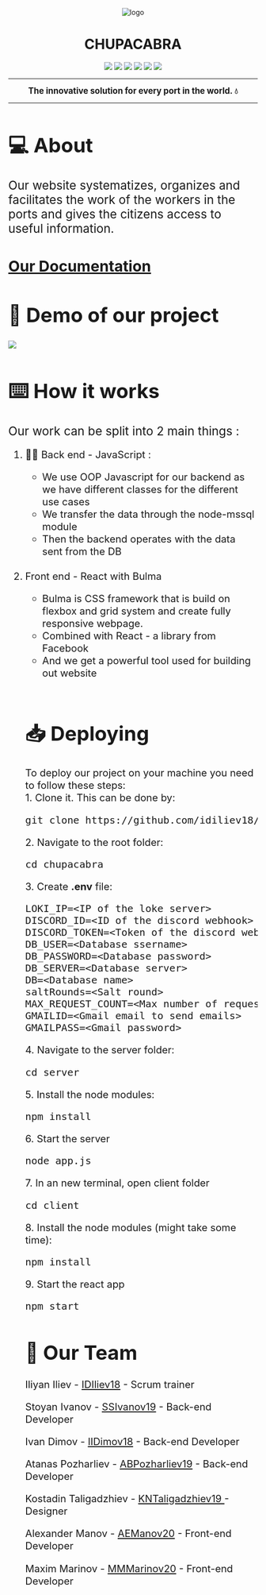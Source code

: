 <p align = "center">
  <img src = "https://camo.githubusercontent.com/1e9856e8d1466c3aa3ec7a8c631f5e5d4b66441ced6f5ed789825a03422e9688/68747470733a2f2f6d656469612e646973636f72646170702e6e65742f6174746163686d656e74732f3835303538333330373834393536343139302f3835303734373735343134353737353631362f66696b692e706e67" alt = "logo">
  </p>
  </p>
  <h1 align = "center"> CHUPACABRA </h1>
  <p align = "center">
   <img src = "https://img.shields.io/github/languages/count/idiliev18/chupacabra?style=for-the-badge">
   <img src = "https://img.shields.io/github/contributors/idiliev18/chupacabra?style=for-the-badge">
   <img src = "https://img.shields.io/github/repo-size/idiliev18/chupacabra?style=for-the-badge">
   <img src = "https://img.shields.io/github/last-commit/idiliev18/chupacabra?style=for-the-badge">
   <img src = "https://img.shields.io/github/languages/top/idiliev18/chupacabra?style=for-the-badge">
  <img src = "https://github.com/idiliev18/chupacabra/actions/workflows/codeql-analysis.yml/badge.svg">
  </p>

   <hr>
  <p align = "center" style:"font-size:4em">
  <strong><big>
   The innovative solution for every port in the world. 💧
  </strong><big>
  </p><hr>
  <h1>💻 About  </h1>
  <p> <big>
    Our website systematizes, organizes and facilitates the work of the workers in the ports and gives the citizens access to useful information. 
   </big></p>

   <a href = "https://github.com/idiliev18/chupacabra/wiki"><h2>Our Documentation</h2></a>

  <h1>🎥 Demo of our project </h1>

  <img src  = "https://media.discordapp.net/attachments/834874291417251880/858901965593378836/unknown.png?width=1323&height=676">
  
  

  <h1>⌨️ How it works</h1>
  
  <p><big>Our work can be split into 2 main things :</p></big>
  <ol>
    <li>👨‍💻 Back end - JavaScript : </li>
    <ul>
    <li>We use OOP Javascript for our backend as we have different classes for the different use cases</li>
    <li>We transfer the data through the node-mssql module</li>
    <li>Then the backend operates with the data sent from the DB</li>
    </ul>
    <br>
    <li>
    Front end - React with Bulma </li>
    <ul><li>Bulma is CSS framework that is build on flexbox and grid system and create fully responsive webpage.</li>
    <li>Combined with React - a library from Facebook</li>
    <li>And we get a powerful tool used for building out website</li>
   </ul>
   <br>



   <h1> 📥 Deploying </h1>
   <p> To deploy our project on your machine you need to follow these steps:<br>
     1. Clone it. This can be done by: 
   <pre>git clone https://github.com/idiliev18/chupacabra.git</pre>
     2. Navigate to the root folder:
   <pre>cd chupacabra</pre>
     3. Create <strong>.env</strong> file:
    <pre>
LOKI_IP=&ltIP of the loke server&gt
DISCORD_ID=&ltID of the discord webhook&gt
DISCORD_TOKEN=&ltToken of the discord webhook&gt
DB_USER=&ltDatabase ssername&gt
DB_PASSWORD=&ltDatabase password&gt
DB_SERVER=&ltDatabase server&gt
DB=&ltDatabase name&gt
saltRounds=&ltSalt round&gt 
MAX_REQUEST_COUNT=&ltMax number of requests&gt
GMAILID=&ltGmail email to send emails&gt
GMAILPASS=&ltGmail password&gt</pre>
     4. Navigate to the server folder: 
    <pre>cd server</pre>
     5. Install the node modules:
    <pre>npm install</pre>
     6. Start the server
    <pre>node app.js</pre>
     7. In an new terminal, open client folder
    <pre>cd client</pre>
     8. Install the node modules (might take some time):
    <pre>npm install</pre>
     9. Start the react app
    <pre>npm start</pre>
    </p>
    <h1>🧒 Our Team</h1>
    <p>Iliyan Iliev - <a href = "https://github.com/idiliev18"> IDIliev18</a> - Scrum trainer </p>
    <p>Stoyan Ivanov - <a href = "https://github.com/SSIvanov19"> SSIvanov19</a> - Back-end Developer </p>
    <p>Ivan Dimov - <a href = "https://github.com/iidimov18"> IIDimov18</a> - Back-end Developer </p>
    <p>Atanas Pozharliev - <a href = "https://github.com/abpozharliev19"> ABPozharliev19</a> - Back-end Developer </p>
    <p>Kostadin Taligadzhiev - <a href = "https://github.com/kntaligadzhiev19"> KNTaligadzhiev19 </a> - Designer </p>
    <p>Alexander Manov - <a href = "https://github.com/aemanov20"> AEManov20</a> - Front-end Developer </p>
    <p>Maxim Marinov - <a href = "https://github.com/mmmarinov20"> MMMarinov20</a> - Front-end Developer </p>
